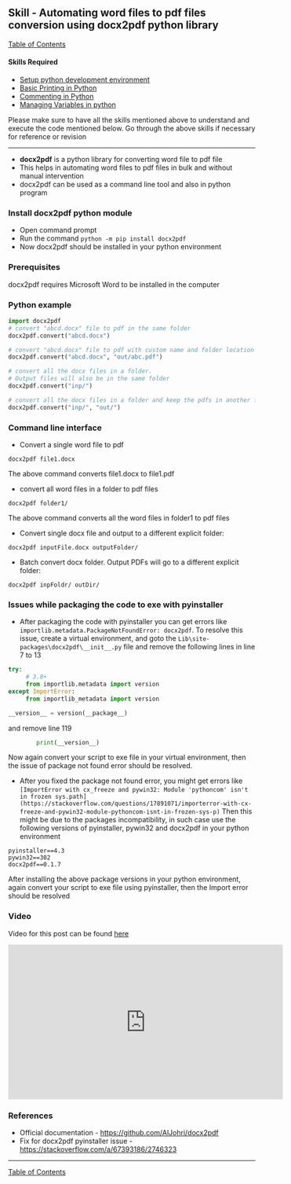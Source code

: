 ## Skill - Automating word files to pdf files conversion using docx2pdf python library

[Table of Contents](https://nagasudhir.blogspot.com/2020/04/taming-python-table-of-contents.html)

#### Skills Required
* [Setup python development environment](https://nagasudhir.blogspot.com/2020/04/setup-python-development-environment_14.html)
* [Basic Printing in Python](https://nagasudhir.blogspot.com/2020/04/basic-printing-in-python.html)
* [Commenting in Python](https://nagasudhir.blogspot.com/2020/04/comments-in-python.html)
* [Managing Variables in python](https://nagasudhir.blogspot.com/2020/04/managing-variables-in-python.html)

Please make sure to have all the skills mentioned above to understand and execute the code mentioned below. Go through the above skills if necessary for reference or revision

<hr/>

* **docx2pdf** is a python library for converting word file to pdf file
* This helps in automating word files to pdf files in bulk and without manual intervention 
* docx2pdf can be used as a command line tool and also in python program

### Install docx2pdf python module
* Open command prompt
* Run the command ```python -m pip install docx2pdf```
* Now docx2pdf should be installed in your python environment

### Prerequisites
docx2pdf requires Microsoft Word to be installed in the computer

### Python example
```python
import docx2pdf
# convert "abcd.docx" file to pdf in the same folder
docx2pdf.convert("abcd.docx")

# convert "abcd.docx" file to pdf with custom name and folder location
docx2pdf.convert("abcd.docx", "out/abc.pdf")

# convert all the docx files in a folder. 
# Output files will also be in the same folder
docx2pdf.convert("inp/")

# convert all the docx files in a folder and keep the pdfs in another folder
docx2pdf.convert("inp/", "out/")
```

### Command line interface
* Convert a single word file to pdf
```batch
docx2pdf file1.docx
```
The above command converts file1.docx to file1.pdf 
* convert all word files in a folder to pdf files
```batch
docx2pdf folder1/
```
The above command converts all the word files in folder1 to pdf files
* Convert single docx file and output to a different explicit folder:
```batch
docx2pdf inputFile.docx outputFolder/
```
* Batch convert docx folder. Output PDFs will go to a different explicit folder:
```batch
docx2pdf inpFoldr/ outDir/
```

### Issues while packaging the code to exe with pyinstaller
* After packaging the code with pyinstaller you can get errors like ```
importlib.metadata.PackageNotFoundError: docx2pdf```. To resolve this issue, create a virtual environment, and goto the ```Lib\site-packages\docx2pdf\__init__.py``` file and remove the following lines in line 7 to 13 
```python
try:
     # 3.8+
     from importlib.metadata import version
except ImportError:
     from importlib_metadata import version

__version__ = version(__package__)
```
and remove line 119
```python
        print(__version__)
```
Now again convert your script to exe file in your virtual environment, then the issue of package not found error should be resolved. 
* After you fixed the package not found error, you might get errors like ```[ImportError with cx_freeze and pywin32: Module 'pythoncom' isn't in frozen sys.path](https://stackoverflow.com/questions/17891071/importerror-with-cx-freeze-and-pywin32-module-pythoncom-isnt-in-frozen-sys-p)```
Then this might be due to the packages incompatibility, in such case use the following versions of pyinstaller, pywin32 and docx2pdf in your python environment
```
pyinstaller==4.3
pywin32==302
docx2pdf==0.1.7
```
After installing the above package versions in your python environment, again convert your script to exe file using pyinstaller, then the Import error should be resolved 
### Video
Video for this post can be found [here](https://youtu.be/RxBDJZhQ_D4)

<iframe width="560" height="315" src="https://www.youtube.com/embed/RxBDJZhQ_D4" title="YouTube video player" frameborder="0" allow="accelerometer; autoplay; clipboard-write; encrypted-media; gyroscope; picture-in-picture" allowfullscreen></iframe>

### References
* Official documentation - https://github.com/AlJohri/docx2pdf
* Fix for docx2pdf pyinstaller issue - https://stackoverflow.com/a/67393186/2746323

<hr/>

[Table of Contents](https://nagasudhir.blogspot.com/2020/04/taming-python-table-of-contents.html)




<!--stackedit_data:
eyJoaXN0b3J5IjpbMjM5NTgzNDUsMTc0MzIwNjg5OSwtMTE0OD
U1MzU1LC0xMTk4ODQ2NTE0LC0xNjc2MzY2MTgzLC0xMDQyMzcx
NTg1XX0=
-->